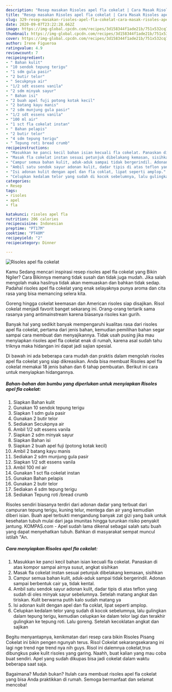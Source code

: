 ```yaml
---
description: "Resep masakan Risoles apel fla cokelat | Cara Masak Risoles apel fla cokelat Yang Paling Enak"
title: "Resep masakan Risoles apel fla cokelat | Cara Masak Risoles apel fla cokelat Yang Paling Enak"
slug: 329-resep-masakan-risoles-apel-fla-cokelat-cara-masak-risoles-apel-fla-cokelat-yang-paling-enak
date: 2020-09-07T23:22:28.662Z
image: https://img-global.cpcdn.com/recipes/3d158344f1ade21b/751x532cq70/risoles-apel-fla-cokelat-foto-resep-utama.jpg
thumbnail: https://img-global.cpcdn.com/recipes/3d158344f1ade21b/751x532cq70/risoles-apel-fla-cokelat-foto-resep-utama.jpg
cover: https://img-global.cpcdn.com/recipes/3d158344f1ade21b/751x532cq70/risoles-apel-fla-cokelat-foto-resep-utama.jpg
author: Irene Figueroa
ratingvalue: 4.9
reviewcount: 7
recipeingredient:
- " Bahan kulit"
- "10 sendok tepung terigu"
- "1 sdm gula pasir"
- "2 butir telor"
- " Secukpnya air"
- "1/2 sdt essens vanila"
- "2 sdm minyak sayur"
- " Bahan isi"
- "2 buah apel fuji potong kotak kecil"
- "2 batang kayu manis"
- "2 sdm munjung gula pasir"
- "1/2 sdt essens vanila"
- "100 ml air"
- "1 sct fla cokelat instan"
- " Bahan pelapis"
- "2 butir telor"
- "4 sdm tepung terigu"
- " Tepung roti bread crumb"
recipeinstructions:
- "Masukkan ke panci kecil bahan isian kecuali fla cokelat. Panaskan di atas kompor sampai airnya susut, angkat sisihkan"
- "Masak fla cokelat instan sesuai petunjuk dibelakang kemasan, sisihkan"
- "Campur semua bahan kulit, aduk-aduk sampai tidak bergerindil. Adonan sampai berbentuk cair ya, tidak kental."
- "Ambil satu sendok sayur adonan kulit, dadar tipis di atas teflon yang sudah di oles minyak sayur sebelumnya. Setelah matang angkat dan tiriskan. Kulit berwarna putih kalo sudah matang ya"
- "Isi adonan kulit dengan apel dan fla coklat, lipat seperti amplop."
- "Celupkan kedalam telor yang sudah di kocok sebelumnya, lalu gulingkan dalam tepung terigu, kemudian celupkan ke dalam telor lagi dan terakhir gulingkan ke tepung roti. Lalu goreng. Setelah kecoklatan angkat dan sajikan"
categories:
- Resep
tags:
- risoles
- apel
- fla

katakunci: risoles apel fla 
nutrition: 206 calories
recipecuisine: Indonesian
preptime: "PT17M"
cooktime: "PT40M"
recipeyield: "2"
recipecategory: Dinner

---
```



![Risoles apel fla cokelat](https://img-global.cpcdn.com/recipes/3d158344f1ade21b/751x532cq70/risoles-apel-fla-cokelat-foto-resep-utama.jpg)

Kamu Sedang mencari inspirasi resep risoles apel fla cokelat yang Bikin Ngiler? Cara Bikinnya memang tidak susah dan tidak juga mudah. Jika salah mengolah maka hasilnya tidak akan memuaskan dan bahkan tidak sedap. Padahal risoles apel fla cokelat yang enak selayaknya punya aroma dan cita rasa yang bisa memancing selera kita.

Goreng hingga cokelat keemasan dan American risoles siap disajikan. Risol cokelat menjadi favorit banget sekarang ini. Orang-orang tertarik sama rasanya yang antimainstream karena biasanya risoles kan gurih.

Banyak hal yang sedikit banyak mempengaruhi kualitas rasa dari risoles apel fla cokelat, pertama dari jenis bahan, kemudian pemilihan bahan segar sampai cara membuat dan menyajikannya. Tidak usah pusing jika mau menyiapkan risoles apel fla cokelat enak di rumah, karena asal sudah tahu triknya maka hidangan ini dapat jadi sajian spesial.


Di bawah ini ada beberapa cara mudah dan praktis dalam mengolah risoles apel fla cokelat yang siap dikreasikan. Anda bisa membuat Risoles apel fla cokelat memakai 18 jenis bahan dan 6 tahap pembuatan. Berikut ini cara untuk menyiapkan hidangannya.

<!--inarticleads1-->

##### Bahan-bahan dan bumbu yang diperlukan untuk menyiapkan Risoles apel fla cokelat:

1. Siapkan  Bahan kulit
1. Gunakan 10 sendok tepung terigu
1. Siapkan 1 sdm gula pasir
1. Gunakan 2 butir telor
1. Sediakan  Secukpnya air
1. Ambil 1/2 sdt essens vanila
1. Siapkan 2 sdm minyak sayur
1. Siapkan  Bahan isi
1. Siapkan 2 buah apel fuji (potong kotak kecil)
1. Ambil 2 batang kayu manis
1. Sediakan 2 sdm munjung gula pasir
1. Siapkan 1/2 sdt essens vanila
1. Ambil 100 ml air
1. Gunakan 1 sct fla cokelat instan
1. Gunakan  Bahan pelapis
1. Gunakan 2 butir telor
1. Sediakan 4 sdm tepung terigu
1. Sediakan  Tepung roti /bread crumb


Risoles sendiri biasanya terdiri dari adonan dadar yang terbuat dari campuran tepung terigu, kuning telur, mentega dan air yang kemudian diberi isian. Buah apel terbukti mengandung banyak zat gizi yang baik untuk kesehatan tubuh mulai dari jaga imunitas hingga turunkan risiko penyakit jantung. KOMPAS.com - Apel sudah lama dikenal sebagai salah satu buah yang dapat menyehatkan tubuh. Bahkan di masyarakat sempat muncul istilah &#34;An. 

<!--inarticleads2-->

##### Cara menyiapkan Risoles apel fla cokelat:

1. Masukkan ke panci kecil bahan isian kecuali fla cokelat. Panaskan di atas kompor sampai airnya susut, angkat sisihkan
1. Masak fla cokelat instan sesuai petunjuk dibelakang kemasan, sisihkan
1. Campur semua bahan kulit, aduk-aduk sampai tidak bergerindil. Adonan sampai berbentuk cair ya, tidak kental.
1. Ambil satu sendok sayur adonan kulit, dadar tipis di atas teflon yang sudah di oles minyak sayur sebelumnya. Setelah matang angkat dan tiriskan. Kulit berwarna putih kalo sudah matang ya
1. Isi adonan kulit dengan apel dan fla coklat, lipat seperti amplop.
1. Celupkan kedalam telor yang sudah di kocok sebelumnya, lalu gulingkan dalam tepung terigu, kemudian celupkan ke dalam telor lagi dan terakhir gulingkan ke tepung roti. Lalu goreng. Setelah kecoklatan angkat dan sajikan


Begitu menyantapnya, kenikmatan dari resep cara bikin Risoles Pisang Cokelat ini bikin pengen ngunyah terus. Risol Cokelat sekarangsekarang ini lagi nge trend nge trend nya nih guys. Risol ini dalemnya cokelat,trus dibungkus pake kulit risoles yang garing. Naahh, buat kalian yang mau coba buat sendiri. Apel yang sudah dikupas bisa jadi cokelat dalam waktu beberapa saat saja. 

Bagaimana? Mudah bukan? Itulah cara membuat risoles apel fla cokelat yang bisa Anda praktikkan di rumah. Semoga bermanfaat dan selamat mencoba!
